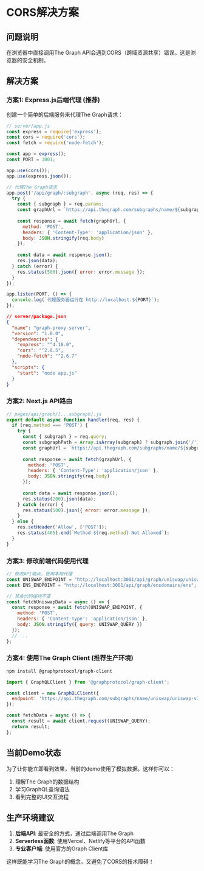 # CORS解决方案

## 问题说明
在浏览器中直接调用The Graph API会遇到CORS（跨域资源共享）错误。这是浏览器的安全机制。

## 解决方案

### 方案1: Express.js后端代理 (推荐)

创建一个简单的后端服务来代理The Graph请求：

```javascript
// server/app.js
const express = require('express');
const cors = require('cors');
const fetch = require('node-fetch');

const app = express();
const PORT = 3001;

app.use(cors());
app.use(express.json());

// 代理The Graph请求
app.post('/api/graph/:subgraph', async (req, res) => {
  try {
    const { subgraph } = req.params;
    const graphUrl = `https://api.thegraph.com/subgraphs/name/${subgraph}`;
    
    const response = await fetch(graphUrl, {
      method: 'POST',
      headers: { 'Content-Type': 'application/json' },
      body: JSON.stringify(req.body)
    });
    
    const data = await response.json();
    res.json(data);
  } catch (error) {
    res.status(500).json({ error: error.message });
  }
});

app.listen(PORT, () => {
  console.log(`代理服务器运行在 http://localhost:${PORT}`);
});
```

```json
// server/package.json
{
  "name": "graph-proxy-server",
  "version": "1.0.0",
  "dependencies": {
    "express": "^4.18.0",
    "cors": "^2.8.5",
    "node-fetch": "^2.6.7"
  },
  "scripts": {
    "start": "node app.js"
  }
}
```

### 方案2: Next.js API路由

```javascript
// pages/api/graph/[...subgraph].js
export default async function handler(req, res) {
  if (req.method === 'POST') {
    try {
      const { subgraph } = req.query;
      const subgraphPath = Array.isArray(subgraph) ? subgraph.join('/') : subgraph;
      const graphUrl = `https://api.thegraph.com/subgraphs/name/${subgraphPath}`;
      
      const response = await fetch(graphUrl, {
        method: 'POST',
        headers: { 'Content-Type': 'application/json' },
        body: JSON.stringify(req.body)
      });
      
      const data = await response.json();
      res.status(200).json(data);
    } catch (error) {
      res.status(500).json({ error: error.message });
    }
  } else {
    res.setHeader('Allow', ['POST']);
    res.status(405).end(`Method ${req.method} Not Allowed`);
  }
}
```

### 方案3: 修改前端代码使用代理

```javascript
// 修改API端点，使用本地代理
const UNISWAP_ENDPOINT = "http://localhost:3001/api/graph/uniswap/uniswap-v3";
const ENS_ENDPOINT = "http://localhost:3001/api/graph/ensdomains/ens";

// 其余代码保持不变
const fetchUniswapData = async () => {
  const response = await fetch(UNISWAP_ENDPOINT, {
    method: 'POST',
    headers: { 'Content-Type': 'application/json' },
    body: JSON.stringify({ query: UNISWAP_QUERY })
  });
  // ...
};
```

### 方案4: 使用The Graph Client (推荐生产环境)

```bash
npm install @graphprotocol/graph-client
```

```javascript
import { GraphQLClient } from '@graphprotocol/graph-client';

const client = new GraphQLClient({
  endpoint: 'https://api.thegraph.com/subgraphs/name/uniswap/uniswap-v3'
});

const fetchData = async () => {
  const result = await client.request(UNISWAP_QUERY);
  return result;
};
```

## 当前Demo状态

为了让你能立即看到效果，当前的demo使用了模拟数据。这样你可以：
1. 理解The Graph的数据结构
2. 学习GraphQL查询语法
3. 看到完整的UI交互流程

## 生产环境建议

1. **后端API**: 最安全的方式，通过后端调用The Graph
2. **Serverless函数**: 使用Vercel、Netlify等平台的API函数
3. **专业客户端**: 使用官方的Graph Client库

这样既能学习The Graph的概念，又避免了CORS的技术障碍！